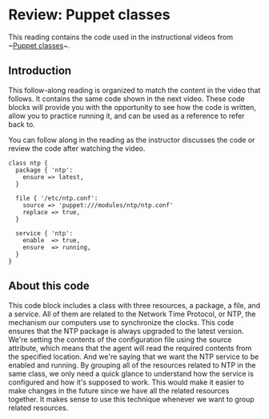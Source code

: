 # Review: Puppet classes

This reading contains the code used in the instructional videos from ~[Puppet classes](https://www.coursera.org/learn/configuration-management-cloud/lecture/eYifs/puppet-classes)~. 
 
## Introduction

This follow-along reading is organized to match the content in the video that follows. It contains the same code shown in the next video. These code blocks will provide you with the opportunity to see how the code is written, allow you to practice running it, and can be used as a reference to refer back to. 

You can follow along in the reading as the instructor discusses the code or review the code after watching the video.

```
class ntp {
  package { 'ntp':
    ensure => latest,
  }

  file { '/etc/ntp.conf':
    source => 'puppet:///modules/ntp/ntp.conf'
    replace => true,
  }

  service { 'ntp':
    enable  => true,
    ensure  => running,
  }
}
```

## About this code

This code block includes a class with three resources, a package, a file, and a service. All of them are related to the Network Time Protocol, or NTP, the mechanism our computers use to synchronize the clocks. This code ensures that the NTP package is always upgraded to the latest version. We're setting the contents of the configuration file using the source attribute, which means that the agent will read the required contents from the specified location. And we're saying that we want the NTP service to be enabled and running. By grouping all of the resources related to NTP in the same class, we only need a quick glance to understand how the service is configured and how it's supposed to work. This would make it easier to make changes in the future since we have all the related resources together. It makes sense to use this technique whenever we want to group related resources. 
